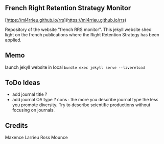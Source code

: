 ## French Right Retention Strategy Monitor


[https://ml4rrieu.github.io/rrs](https://ml4rrieu.github.io/rrs)


Repository of the website "french RRS monitor". This jekyll website shed light on the french publications where the Right Retention Strategy has been applied.


## Memo

launch jekyll website in local `bundle exec jekyll serve --livereload`


## ToDo Ideas

- add journal title ?
- add journal OA type ?
cons : the more you describe journal type the less you promote diversity. Try to describe scientific productions without focusing on journals.


## Credits

Maxence Larrieu 
Ross Mounce